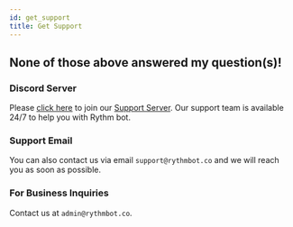```yaml
---
id: get_support
title: Get Support
---
```


## None of those above answered my question(s)!

### Discord Server
Please [click here](https://discord.gg/rythm) to join our [Support Server](/faq#what-is-rythms-discord-server-used-for). Our support team is available 24/7 to help you with Rythm bot.

### Support Email
You can also contact us via email `support@rythmbot.co` and we will reach you as soon as possible.

### For Business Inquiries
Contact us at `admin@rythmbot.co`.
